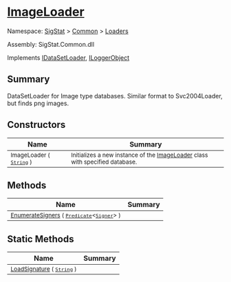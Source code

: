 # [ImageLoader](./ImageLoader.md)

Namespace: [SigStat]() > [Common](./../README.md) > [Loaders](./README.md)

Assembly: SigStat.Common.dll

Implements [IDataSetLoader](./IDataSetLoader.md), [ILoggerObject](./../ILoggerObject.md)

## Summary
DataSetLoader for Image type databases.  Similar format to Svc2004Loader, but finds png images.

## Constructors

| Name | Summary | 
| --- | --- | 
| <sub>ImageLoader ( [`String`](https://docs.microsoft.com/en-us/dotnet/api/System.String) )</sub><div style="z-index: 1; position: absolute;"><img width=200 style="max-height:100%;max-width:100%;"/></div>| <sub>Initializes a new instance of the [ImageLoader](https://github.com/hargitomi97/sigstat/blob/master/docs/md/SigStat/Common/Loaders/ImageLoader.md) class with specified database.</sub>| <br>


## Methods

| Name | Summary | 
| --- | --- | 
| <sub>[EnumerateSigners](./Methods/ImageLoader-100663926.md) ( [`Predicate`](https://docs.microsoft.com/en-us/dotnet/api/System.Predicate-1)\<[`Signer`](./../Signer.md)> )</sub><div style="z-index: 1; position: absolute;"><img width=200 style="max-height:100%;max-width:100%;"/></div>| <sub></sub>| <br>


## Static Methods

| Name | Summary | 
| --- | --- | 
| <sub>[LoadSignature](./Methods/ImageLoader-100663927.md) ( [`String`](https://docs.microsoft.com/en-us/dotnet/api/System.String) )</sub><div style="z-index: 1; position: absolute;"><img width=200 style="max-height:100%;max-width:100%;"/></div>| <sub></sub>| <br>


